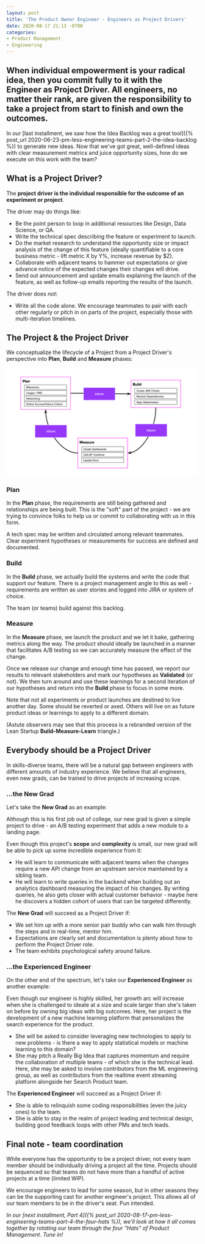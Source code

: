```yaml
---
layout: post
title: 'The Product Owner Engineer - Engineers as Project Drivers'
date: 2020-08-17 21:13 -0700
categories:
- Product Management
- Engineering
---
```


<h2 class="intro">When individual empowerment is your radical idea, then you commit fully to it with the Engineer as Project Driver. All engineers, no matter their rank, are given the responsibility to take a project from start to finish and own the outcomes.</h2>

In our [last installment, we saw how the Idea Backlog was a great tool]({% post_url 2020-06-23-pm-less-engineering-teams-part-2-the-idea-backlog %}) to generate new ideas. Now that we've got great, well-defined ideas with clear measurement metrics and juice opportunity sizes, how do we execute on this work with the team?

## What is a Project Driver?

The **project driver is the individual responsible for the outcome of an experiment or project**.

The driver may do things like:

- Be the point person to loop in additional resources like Design, Data Science, or QA.
- Write the technical spec describing the feature or experiment to launch.
- Do the market research to understand the opportunity size or impact analysis of the change of this feature (ideally quantifiable to a core business metric - lift metric X by Y%, increase revenue by $Z).
- Collaborate with adjacent teams to hammer out expectations or give advance notice of the expected changes their changes will drive.
- Send out announcement and update emails explaining the launch of the feature, as well as follow-up emails reporting the results of the launch.

The driver does *not*:

- Write all the code alone. We encourage teammates to pair with each other regularly or pitch in on parts of the project, especially those with multi-iteration timelines.

## The Project & the Project Driver

We conceptualize the lifecycle of a Project from a Project Driver's perspective into **Plan**, **Build** and **Measure** phases:

![Plan-Build-Measure diagram](/images/pm-less-engineering-teams/plan-build-measure.png)

### Plan

In the **Plan** phase, the requirements are still being gathered and relationships are being built. This is the "soft" part of the project - we are trying to convince folks to help us or commit to collaborating with us in this form.

A tech spec may be written and circulated among relevant teammates. Clear experiment hypotheses or measurements for success are defined and documented.

### Build

In the **Build** phase, we actually build the systems and write the code that support our feature. There is a project management angle to this as well - requirements are written as user stories and logged into JIRA or system of choice.

The team (or teams) build against this backlog.

### Measure

In the **Measure** phase, we launch the product and we let it bake, gathering metrics along the way. The product should ideally be launched in a manner that facilitates A/B testing so we can accurately measure the effect of the change.

Once we release our change and enough time has passed, we report our results to relevant stakeholders and mark our hypotheses as **Validated** (or not). We then turn around and use these learnings for a second iteration of our hypotheses and return into the **Build** phase to focus in some more.

Note that not all experiments or product launches are destined to live another day. Some should be reverted or axed. Others will live on as future product ideas or learnings to apply to a different domain.

(Astute observers may see that this process is a rebranded version of the Lean Startup **Build-Measure-Learn** triangle.)

## Everybody should be a Project Driver

In skills-diverse teams, there will be a natural gap between engineers with different amounts of industry experience. We believe that all engineers, even new grads, can be trained to drive projects of increasing scope.

### ...the New Grad

Let's take the **New Grad** as an example:

Although this is his first job out of college, our new grad is given a simple project to drive - an A/B testing experiment that adds a new module to a landing page.

Even though this project's **scope** and **complexity** is small, our new grad will be able to pick up some incredible experience from it:

* He will learn to communicate with adjacent teams when the changes require a new API change from an upstream service maintained by a sibling team.
* He will learn to write queries in the backend when building out an analytics dashboard measuring the impact of his changes. By writing queries, he also gets closer with actual customer behavior - maybe here he discovers a hidden cohort of users that can be targeted differently.

The **New Grad** will succeed as a Project Driver if:

* We set him up with a more senior pair buddy who can walk him through the steps and in real-time, mentor him.
* Expectations are clearly set and documentation is plenty about how to perform the Project Driver role.
* The team exhibits psychological safety around failure.

### ...the Experienced Engineer

On the other end of the spectrum, let's take our **Experienced Engineer** as another example:

Even though our engineer is highly skilled, her growth arc will increase when she is challenged to ideate at a size and scale larger than she's taken on before by owning big ideas with big outcomes. Here, her project is the development of a new machine learning platform that personalizes the search experience for the product.

* She will be asked to consider leveraging new technologies to apply to new problems - is there a way to apply statistical models or machine learning to this domain?
* She may pitch a Really Big Idea that captures momentum and require the collaboration of multiple teams - of which she is the technical lead. Here, she may be asked to involve contributors from the ML engineering group, as well as contributors from the realtime event streaming platform alongside her Search Product team.

The **Experienced Engineer** will succeed as a Project Driver if:

* She is able to relinquish some coding responsibilities (even the juicy ones) to the team.
* She is able to stay in the realm of project leading and technical design, building good feedback loops with other PMs and tech leads.

## Final note - team coordination

While everyone has the opportunity to be a project driver, not every team member should be individually driving a project all the time. Projects should be sequenced so that teams do not have more than a handful of active projects at a time (limited WIP).

We encourage engineers to lead for some season, but in other seasons they can be the supporting cast for another engineer's project. This allows all of our team members to be in the driver's seat. Pun intended.

*In our [next installment, Part 4]({% post_url 2020-08-17-pm-less-engineering-teams-part-4-the-four-hats %}), we'll look at how it all comes together by rotating our team through the four "Hats" of Product Management. Tune in!*